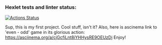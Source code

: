 ### Hexlet tests and linter status:
[![Actions Status](https://github.com/Zhostt/frontend-project-44/workflows/hexlet-check/badge.svg)](https://github.com/Zhostt/frontend-project-44/actions)

Sup, this is my first project. Cool stuff, isn't it?
Also, here is ascinema link to 'even - odd' game in its glorious action: https://asciinema.org/a/cjGcfiLnt8iYHHysRE9OEUzDj
Enjoy!
